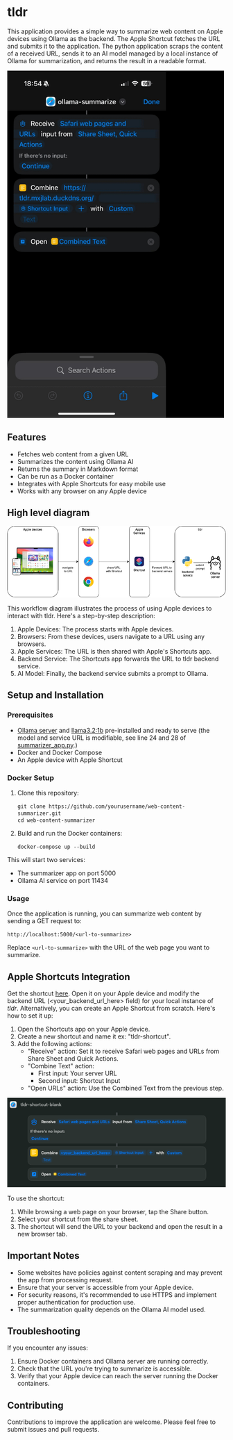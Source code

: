 # tldr

This application provides a simple way to summarize web content on Apple devices using Ollama as the backend. The Apple Shortcut fetches the URL and submits it to the application. The python application scraps the content of a received URL, sends it to an AI model managed by a local instance of Ollama for summarization, and returns the result in a readable format.

<img src="apple-shortcut.gif" alt="tldr" width="500" height="800">

## Features

- Fetches web content from a given URL
- Summarizes the content using Ollama AI
- Returns the summary in Markdown format
- Can be run as a Docker container
- Integrates with Apple Shortcuts for easy mobile use
- Works with any browser on any Apple device

## High level diagram

![Alt text](tldr-diagram.png)

This workflow diagram illustrates the process of using Apple devices to interact with tldr. Here's a step-by-step description:

1. Apple Devices: The process starts with Apple devices.
2. Browsers: From these devices, users navigate to a URL using any browsers.
3. Apple Services: The URL is then shared with Apple's Shortcuts app.
4. Backend Service: The Shortcuts app forwards the URL to tldr backend service.
5. AI Model: Finally, the backend service submits a prompt to Ollama.

## Setup and Installation

### Prerequisites

- [Ollama server](https://ollama.com/) and [llama3.2:1b](https://ollama.com/library/llama3.2:1b) pre-installed and ready to serve (the model and service URL is modifiable, see line 24 and 28 of [summarizer_app.py](https://github.com/maciejjedrzejczyk/tldr/blob/main/summarizer_app.py).)
- Docker and Docker Compose
- An Apple device with Apple Shortcut

### Docker Setup

1. Clone this repository:
   ```
   git clone https://github.com/yourusername/web-content-summarizer.git
   cd web-content-summarizer
   ```

2. Build and run the Docker containers:
   ```
   docker-compose up --build
   ```

This will start two services:
- The summarizer app on port 5000
- Ollama AI service on port 11434

### Usage

Once the application is running, you can summarize web content by sending a GET request to:

```
http://localhost:5000/<url-to-summarize>
```

Replace `<url-to-summarize>` with the URL of the web page you want to summarize.

## Apple Shortcuts Integration

Get the shortcut [here](https://www.icloud.com/shortcuts/08394cee00724922ad1719b2f643b4f6). Open it on your Apple device and modify the backend URL (<your_backend_url_here> field) for your local instance of _tldr_. Alternatively, you can create an Apple Shortcut from scratch. Here's how to set it up:

1. Open the Shortcuts app on your Apple device.
2. Create a new shortcut and name it ex: "tldr-shortcut".
3. Add the following actions:
   - "Receive" action: Set it to receive Safari web pages and URLs from Share Sheet and Quick Actions.
   - "Combine Text" action:
     - First input: Your server URL
     - Second input: Shortcut Input
   - "Open URLs" action: Use the Combined Text from the previous step.
  
![Alt text](shortcut-setup.png)

To use the shortcut:
1. While browsing a web page on your browser, tap the Share button.
2. Select your shortcut from the share sheet.
3. The shortcut will send the URL to your backend and open the result in a new browser tab.

## Important Notes

- Some websites have policies against content scraping and may prevent the app from processing request.
- Ensure that your server is accessible from your Apple device.
- For security reasons, it's recommended to use HTTPS and implement proper authentication for production use.
- The summarization quality depends on the Ollama AI model used.

## Troubleshooting

If you encounter any issues:
1. Ensure Docker containers and Ollama server are running correctly.
2. Check that the URL you're trying to summarize is accessible.
3. Verify that your Apple device can reach the server running the Docker containers.

## Contributing

Contributions to improve the application are welcome. Please feel free to submit issues and pull requests.
